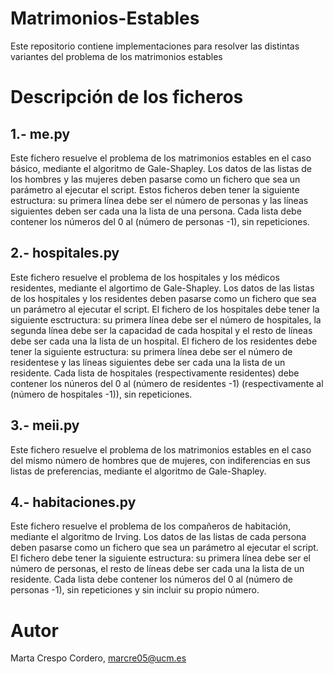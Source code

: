 # Matrimonios-Estables
Este repositorio contiene implementaciones para resolver las distintas variantes del problema de los matrimonios estables

Descripción de los ficheros
===========================

1.- me.py
---------

Este fichero resuelve el problema de los matrimonios estables en el caso básico, mediante el algoritmo de Gale-Shapley. Los datos de las listas de los hombres y las mujeres deben pasarse como un fichero que sea un parámetro al ejecutar el script. Estos ficheros deben tener la siguiente estructura: su primera línea debe ser el número de personas y las líneas siguientes deben ser cada una la lista de una persona. Cada lista debe contener los números del 0 al (número de personas -1), sin repeticiones.


2.- hospitales.py
-----------------

Este fichero resuelve el problema de los hospitales y los médicos residentes, mediante el algortimo de Gale-Shapley. Los datos de las listas de los hospitales y los residentes deben pasarse como un fichero que sea un parámetro al ejecutar el script. El fichero de los hospitales debe tener la siguiente esctructura: su primera línea debe ser el número de hospitales, la segunda línea debe ser la capacidad de cada hospital y el resto de líneas debe ser cada una la lista de un hospital. El fichero de los residentes debe tener la siguiente estructura: su primera línea debe ser el número de residentese y las líneas siguientes debe ser cada una la lista de un residente. Cada lista de hospitales (respectivamente residentes) debe contener los núneros del 0 al (número de residentes -1) (respectivamente al (número de hospitales -1)), sin repeticiones.


3.- meii.py
-----------

Este fichero resuelve el problema de los matrimonios estables en el caso del mismo número de hombres que de mujeres, con indiferencias en sus listas de preferencias, mediante el algoritmo de Gale-Shapley.


4.- habitaciones.py
-------------------

Este fichero resuelve el problema de los compañeros de habitación, mediante el algoritmo de Irving. Los datos de las listas de cada persona deben pasarse como un fichero que sea un parámetro al ejecutar el script. El fichero debe tener la siguiente estructura: su primera línea debe ser el número de personas, el resto de líneas debe ser cada una la lista de un residente. Cada lista debe contener los números del 0 al (número de personas -1), sin repeticiones y sin incluir su propio número.

Autor
=====
Marta Crespo Cordero, marcre05@ucm.es
